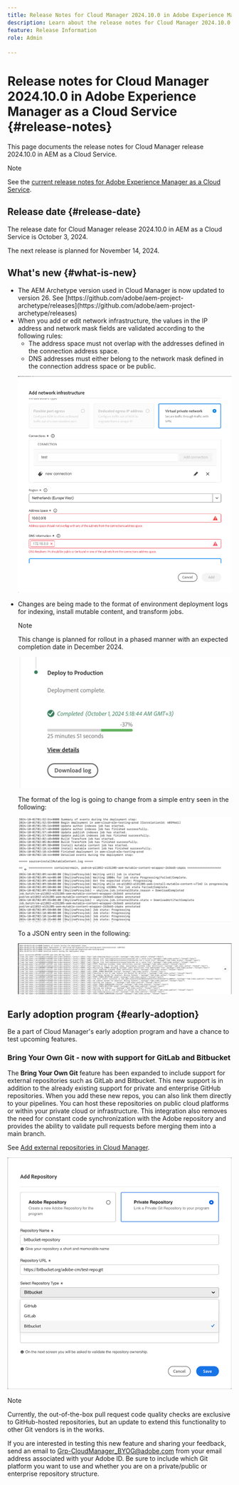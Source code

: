 ```yaml
---
title: Release Notes for Cloud Manager 2024.10.0 in Adobe Experience Manager as a Cloud Service
description: Learn about the release notes for Cloud Manager 2024.10.0 in AEM as a Cloud Service.
feature: Release Information
role: Admin

---
```

# Release notes for Cloud Manager 2024.10.0 in Adobe Experience Manager as a Cloud Service {#release-notes}

This page documents the release notes for Cloud Manager release 2024.10.0 in AEM as a Cloud Service.

>[!NOTE]
>
>See the [current release notes for Adobe Experience Manager as a Cloud Service](/help/release-notes/release-notes-cloud/release-notes-current.md).

## Release date {#release-date}

The release date for Cloud Manager release 2024.10.0 in AEM as a Cloud Service is October 3, 2024. 

The next release is planned for November 14, 2024.

## What's new {#what-is-new}

* <!-- BOTH CS & AMS -->The AEM Archetype version used in Cloud Manager is now updated to version 26. See [https://github.com/adobe/aem-project-archetype/releases](https://github.com/adobe/aem-project-archetype/releases) <!--(CMGR-59817) -->

* <!-- CS ONLY --> When you add or edit network infrastructure, the values in the IP address and network mask fields are validated according to the following rules:

    * The address space must not overlap with the addresses defined in the connection address space.
    * DNS addresses must either belong to the network mask defined in the connection address space or be public.

    ![Add network infrastructure dialog box](/help/implementing/cloud-manager/release-notes/assets/network-infrastructure-add.png)

* <!-- CS ONLY --> Changes are being made to the format of environment deployment logs for indexing, install mutable content, and transform jobs.

    >[!NOTE]
    >
    >This change is planned for rollout in a phased manner with an expected completion date in December 2024.

    ![Deploy to production card](/help/implementing/cloud-manager/release-notes/assets/deploy-to-production-card.png)

    The format of the log is going to change from a simple entry seen in the following:

    ![Log file showing simple entries](/help/implementing/cloud-manager/release-notes/assets/log-file-simple-entry.png)

    To a JSON entry seen in the following:

    ![Log file showing json entries](/help/implementing/cloud-manager/release-notes/assets/log-file-json-entry.png)


## Early adoption program {#early-adoption}

Be a part of Cloud Manager's early adoption program and have a chance to test upcoming features.

### Bring Your Own Git - now with support for GitLab and Bitbucket

<!-- CS & AMS -->

The **Bring Your Own Git** feature has been expanded to include support for external repositories such as GitLab and Bitbucket. This new support is in addition to the already existing support for private and enterprise GitHub repositories. When you add these new repos, you can also link them directly to your pipelines. You can host these repositories on public cloud platforms or within your private cloud or infrastructure. This integration also removes the need for constant code synchronization with the Adobe repository and provides the ability to validate pull requests before merging them into a main branch.

See [Add external repositories in Cloud Manager](/help/implementing/cloud-manager/managing-code/onboard-external-repositories.md).

![Add Repository dialog box](/help/implementing/cloud-manager/release-notes/assets/repositories-add-release-notes.png)

>[!NOTE]
>
>Currently, the out-of-the-box pull request code quality checks are exclusive to GitHub-hosted repositories, but an update to extend this functionality to other Git vendors is in the works.

If you are interested in testing this new feature and sharing your feedback, send an email to [Grp-CloudManager_BYOG@adobe.com](mailto:Grp-CloudManager_BYOG@adobe.com) from your email address associated with your Adobe ID. Be sure to include which Git platform you want to use and whether you are on a private/public or enterprise repository structure.


<!-- ## Bug fixes




## Known Issues {#known-issues} -->
